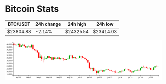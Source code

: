 # Bitcoin Stats

BTC/USDT|24h change|24h high|24h low|
|---|---|---|---|
|$23804.88|-2.14%|$24325.54|$23414.03|

<img src="./chart.svg">
